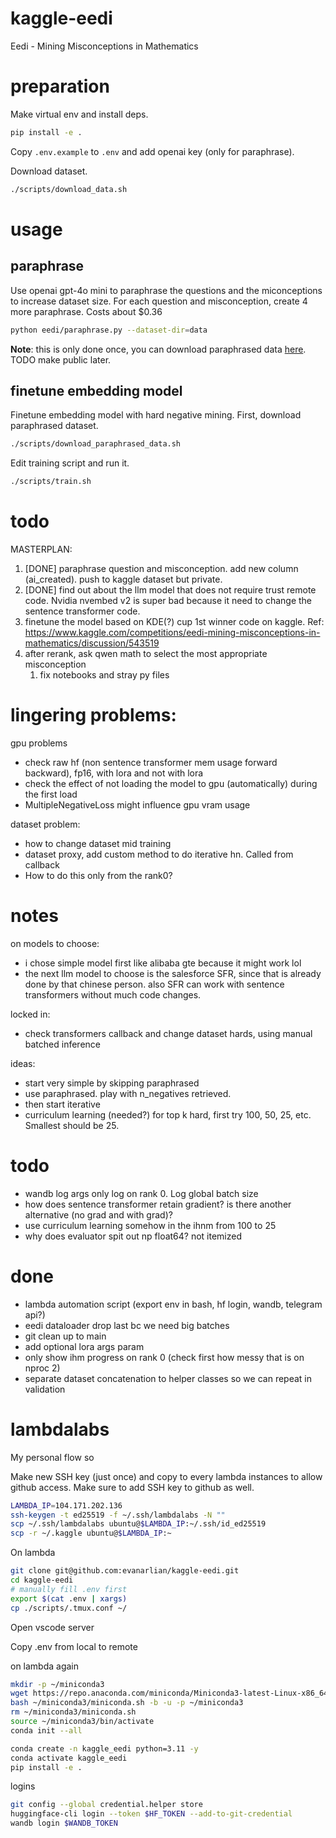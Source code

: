 # kaggle-eedi
Eedi - Mining Misconceptions in Mathematics

# preparation
Make virtual env and install deps.
```bash
pip install -e .
```
Copy `.env.example` to `.env` and add openai key (only for paraphrase).

Download dataset.
```bash
./scripts/download_data.sh
```

# usage
## paraphrase
Use openai gpt-4o mini to paraphrase the questions and the miconceptions to increase dataset size. For each question and misconception, create 4 more paraphrase. Costs about $0.36
```bash
python eedi/paraphrase.py --dataset-dir=data
```
**Note**: this is only done once, you can download paraphrased data [here](https://www.kaggle.com/datasets/evanarlian/eedi-paraphrased). TODO make public later.

## finetune embedding model
Finetune embedding model with hard negative mining. First, download paraphrased dataset.
```bash
./scripts/download_paraphrased_data.sh
```
Edit training script and run it.
```bash
./scripts/train.sh
```

# todo
MASTERPLAN:
1. [DONE] paraphrase question and misconception. add new column (ai_created). push to kaggle dataset but private.
2. [DONE] find out about the llm model that does not require trust remote code. Nvidia nvembed v2 is super bad because it need to change the sentence transformer code.
3. finetune the model based on KDE(?) cup 1st winner code on kaggle. Ref: https://www.kaggle.com/competitions/eedi-mining-misconceptions-in-mathematics/discussion/543519
4. after rerank, ask qwen math to select the most appropriate misconception
   1. fix notebooks and stray py files

# lingering problems:
gpu problems
* check raw hf (non sentence transformer mem usage forward backward), fp16, with lora and not with lora
* check the effect of not loading the model to gpu (automatically) during the first load
* MultipleNegativeLoss might influence gpu vram usage

dataset problem:
* how to change dataset mid training
* dataset proxy, add custom method to do iterative hn. Called from callback
* How to do this only from the rank0?
  

# notes
on models to choose:
* i chose simple model first like alibaba gte because it might work lol
* the next llm model to choose is the salesforce SFR, since that is already done by that chinese person. also SFR can work with sentence transformers without much code changes.

locked in:
* check transformers callback and change dataset hards, using manual batched inference


ideas:
* start very simple by skipping paraphrased
* use paraphrased. play with n_negatives retrieved.
* then start iterative
* curriculum learning (needed?) for top k hard, first try 100, 50, 25, etc. Smallest should be 25.

# todo
* wandb log args only log on rank 0. Log global batch size
* how does sentence transformer retain gradient? is there another alternative (no grad and with grad)?
* use curriculum learning somehow in the ihnm from 100 to 25
* why does evaluator spit out np float64? not itemized

# done
* lambda automation script (export env in bash, hf login, wandb, telegram api?)
* eedi dataloader drop last bc we need big batches
* git clean up to main
* add optional lora args param
* only show ihm progress on rank 0 (check first how messy that is on nproc 2)
* separate dataset concatenation to helper classes so we can repeat in validation

# lambdalabs
My personal flow so

Make new SSH key (just once) and copy to every lambda instances to allow github access. Make sure to add SSH key to github as well.
```bash
LAMBDA_IP=104.171.202.136
ssh-keygen -t ed25519 -f ~/.ssh/lambdalabs -N ""
scp ~/.ssh/lambdalabs ubuntu@$LAMBDA_IP:~/.ssh/id_ed25519
scp -r ~/.kaggle ubuntu@$LAMBDA_IP:~
```

On lambda

```bash
git clone git@github.com:evanarlian/kaggle-eedi.git
cd kaggle-eedi
# manually fill .env first
export $(cat .env | xargs)
cp ./scripts/.tmux.conf ~/
```

Open vscode server

Copy .env from local to remote

on lambda again
```bash
mkdir -p ~/miniconda3
wget https://repo.anaconda.com/miniconda/Miniconda3-latest-Linux-x86_64.sh -O ~/miniconda3/miniconda.sh
bash ~/miniconda3/miniconda.sh -b -u -p ~/miniconda3
rm ~/miniconda3/miniconda.sh
source ~/miniconda3/bin/activate
conda init --all
```

```bash
conda create -n kaggle_eedi python=3.11 -y
conda activate kaggle_eedi
pip install -e .
```

logins
```bash
git config --global credential.helper store
huggingface-cli login --token $HF_TOKEN --add-to-git-credential
wandb login $WANDB_TOKEN
```